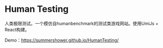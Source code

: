 # Human Testing
人类极限测试。一个模仿自humanbenchmark的测试类游戏网站。使用UmiJs + React构建。

Demo：https://summershower.github.io/HumanTesting/
